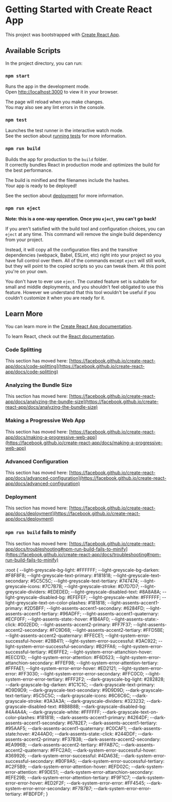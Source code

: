 # Getting Started with Create React App

This project was bootstrapped with [Create React App](https://github.com/facebook/create-react-app).

## Available Scripts

In the project directory, you can run:

### `npm start`

Runs the app in the development mode.\
Open [http://localhost:3000](http://localhost:3000) to view it in your browser.

The page will reload when you make changes.\
You may also see any lint errors in the console.

### `npm test`

Launches the test runner in the interactive watch mode.\
See the section about [running tests](https://facebook.github.io/create-react-app/docs/running-tests) for more information.

### `npm run build`

Builds the app for production to the `build` folder.\
It correctly bundles React in production mode and optimizes the build for the best performance.

The build is minified and the filenames include the hashes.\
Your app is ready to be deployed!

See the section about [deployment](https://facebook.github.io/create-react-app/docs/deployment) for more information.

### `npm run eject`

**Note: this is a one-way operation. Once you `eject`, you can't go back!**

If you aren't satisfied with the build tool and configuration choices, you can `eject` at any time. This command will remove the single build dependency from your project.

Instead, it will copy all the configuration files and the transitive dependencies (webpack, Babel, ESLint, etc) right into your project so you have full control over them. All of the commands except `eject` will still work, but they will point to the copied scripts so you can tweak them. At this point you're on your own.

You don't have to ever use `eject`. The curated feature set is suitable for small and middle deployments, and you shouldn't feel obligated to use this feature. However we understand that this tool wouldn't be useful if you couldn't customize it when you are ready for it.

## Learn More

You can learn more in the [Create React App documentation](https://facebook.github.io/create-react-app/docs/getting-started).

To learn React, check out the [React documentation](https://reactjs.org/).

### Code Splitting

This section has moved here: [https://facebook.github.io/create-react-app/docs/code-splitting](https://facebook.github.io/create-react-app/docs/code-splitting)

### Analyzing the Bundle Size

This section has moved here: [https://facebook.github.io/create-react-app/docs/analyzing-the-bundle-size](https://facebook.github.io/create-react-app/docs/analyzing-the-bundle-size)

### Making a Progressive Web App

This section has moved here: [https://facebook.github.io/create-react-app/docs/making-a-progressive-web-app](https://facebook.github.io/create-react-app/docs/making-a-progressive-web-app)

### Advanced Configuration

This section has moved here: [https://facebook.github.io/create-react-app/docs/advanced-configuration](https://facebook.github.io/create-react-app/docs/advanced-configuration)

### Deployment

This section has moved here: [https://facebook.github.io/create-react-app/docs/deployment](https://facebook.github.io/create-react-app/docs/deployment)

### `npm run build` fails to minify

This section has moved here: [https://facebook.github.io/create-react-app/docs/troubleshooting#npm-run-build-fails-to-minify](https://facebook.github.io/create-react-app/docs/troubleshooting#npm-run-build-fails-to-minify)


:root {
  --light-greyscale-bg-light: #FFFFFF;
  --light-greyscale-bg-darken: #F8F8F8;
  --light-greyscale-text-primary: #181818;
  --light-greyscale-text-secondary: #5C5C5C;
  --light-greyscale-text-tertiary: #747474;
  --light-greyscale-icons: #7C7B7B;
  --light-greyscale-stroke: #D7D7D7;
  --light-greyscale-dividers: #EDEDED;
  --light-greyscale-disabled-text: #8A8A8A;
  --light-greyscale-disabled-bg: #EFEFEF;
  --light-greyscale-white: #FFFFFF;
  --light-greyscale-text-on-color-plashes: #181818;
  --light-assents-accent1-primary: #2D5BFF;
  --light-assents-accent1-secondary: #6284FD;
  --light-assents-accent1-tertiary: #96ADFF;
  --light-assents-accent1-quaternary: #ECF0FF;
  --light-assents-state:-hover: #1B4AF0;
  --light-assents-state:-click: #002ED0;
  --light-assents-accent2-primary: #FF7F37;
  --light-assents-accent2-secondary: #FC9D68;
  --light-assents-accent2-tertiary: #FFD5BE;
  --light-assents-accent2-quaternary: #FFECE1;
  --light-system-error-successful-hover: #28B411;
  --light-system-error-successful: #3AC922;
  --light-system-error-successful-secondary: #B2FFA6;
  --light-system-error-successful-tertiary: #E6FFE2;
  --light-system-error-attanchion-hover: #EECD1D;
  --light-system-error-attention: #F6D523;
  --light-system-error-attanchion-secondary: #FFEF98;
  --light-system-error-attention-tertiary: #FFFAE1;
  --light-system-error-error-hover: #ED2121;
  --light-system-error-error: #FF3030;
  --light-system-error-error-secondary: #FFC0C0;
  --light-system-error-error-tertiary: #FFF2F2;
  --dark-grayscale-bg-light: #282828;
  --dark-grayscale-bg-darken: #1C1C1C;
  --dark-grayscale-text-primary: #D9D9D9;
  --dark-grayscale-text-secondary: #9D9D9D;
  --dark-grayscale-text-tertiary: #5C5C5C;
  --dark-grayscale-icons: #6C6C6C;
  --dark-grayscale-stroke: #3A3A3A;
  --dark-grayscale-dividers: #323232;
  --dark-grayscale-disabled-text: #8B8B8B;
  --dark-grayscale-disabled-bg: #4A4A4A;
  --dark-grayscale-white: #FFFFFF;
  --dark-grayscale-text-on-color-plashes: #181818;
  --dark-assents-accent1-primary: #4264DF;
  --dark-assents-accent1-secondary: #6782E7;
  --dark-assents-accent1-tertiary: #95AAF5;
  --dark-assents-accent1-quaternary: #C0CAF1;
  --dark-assents-state:hover: #244AD0;
  --dark-assents-state:-click: #244DDF;
  --dark-assents-accent2-primary: #F37B38;
  --dark-assents-accent2-secondary: #EA996B;
  --dark-assents-accent2-tertiary: #FFAB7C;
  --dark-assents-accent2-quaternary: #FFC2A0;
  --dark-system-error-successful-hover: #369926;
  --dark-system-error-successful: #4DA63E;
  --dark-system-error-successful-secondary: #B0F9A5;
  --dark-system-error-successful-tertiary: #C2F5B9;
  --dark-system-error-attention-hover: #EFD02C;
  --dark-system-error-attention: #F9DE51;
  --dark-system-error-attanchion-secondary: #EFE29B;
  --dark-system-error-attention-tertiary: #F9F1C7;
  --dark-system-error-error-hover: #ED2F2F;
  --dark-system-error-error: #FF4545;
  --dark-system-error-error-secondary: #F7B7B7;
  --dark-system-error-error-tertiary: #FBDFDF;
}
